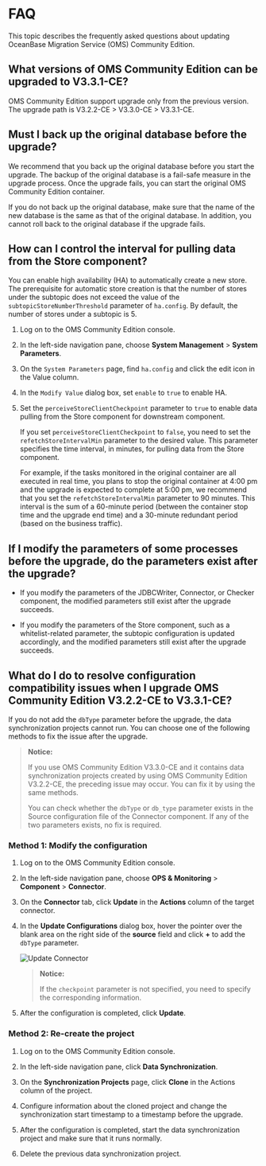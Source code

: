 # FAQ

This topic describes the frequently asked questions about updating OceanBase Migration Service (OMS) Community Edition.

## What versions of OMS Community Edition can be upgraded to V3.3.1-CE?

OMS Community Edition support upgrade only from the previous version. The upgrade path is V3.2.2-CE > V3.3.0-CE > V3.3.1-CE.

## Must I back up the original database before the upgrade?

We recommend that you back up the original database before you start the upgrade. The backup of the original database is a fail-safe measure in the upgrade process. Once the upgrade fails, you can start the original OMS Community Edition container.

If you do not back up the original database, make sure that the name of the new database is the same as that of the original database. In addition, you cannot roll back to the original database if the upgrade fails.

## How can I control the interval for pulling data from the Store component?

You can enable high availability (HA) to automatically create a new store. The prerequisite for automatic store creation is that the number of stores under the subtopic does not exceed the value of the `subtopicStoreNumberThreshold` parameter of `ha.config`. By default, the number of stores under a subtopic is 5.

1. Log on to the OMS Community Edition console.

2. In the left-side navigation pane, choose **System Management** > **System Parameters**.

3. On the `System Parameters` page, find `ha.config` and click the edit icon in the Value column.

4. In the `Modify Value` dialog box, set `enable` to `true` to enable HA.

5. Set the `perceiveStoreClientCheckpoint` parameter to `true` to enable data pulling from the Store component for downstream component.

   If you set `perceiveStoreClientCheckpoint` to `false`, you need to set the `refetchStoreIntervalMin` parameter to the desired value. This parameter specifies the time interval, in minutes, for pulling data from the Store component.

   For example, if the tasks monitored in the original container are all executed in real time, you plans to stop the original container at 4:00 pm and the upgrade is expected to complete at 5:00 pm, we recommend that you set the `refetchStoreIntervalMin` parameter to 90 minutes. This interval is the sum of a 60-minute period (between the container stop time and the upgrade end time) and a 30-minute redundant period (based on the business traffic).

## If I modify the parameters of some processes before the upgrade, do the parameters exist after the upgrade?

* If you modify the parameters of the JDBCWriter, Connector, or Checker component, the modified parameters still exist after the upgrade succeeds.

* If you modify the parameters of the Store component, such as a whitelist-related parameter, the subtopic configuration is updated accordingly, and the modified parameters still exist after the upgrade succeeds.

## What do I do to resolve configuration compatibility issues when I upgrade OMS Community Edition V3.2.2-CE to V3.3.1-CE?

If you do not add the `dbType` parameter before the upgrade, the data synchronization projects cannot run. You can choose one of the following methods to fix the issue after the upgrade.

> **Notice:**
>
> If you use OMS Community Edition V3.3.0-CE and it contains data synchronization projects created by using OMS Community Edition V3.2.2-CE, the preceding issue may occur. You can fix it by using the same methods.
>
> You can check whether the `dbType` or `db_type` parameter exists in the Source configuration file of the Connector component. If any of the two parameters exists, no fix is required.

### Method 1: Modify the configuration

1. Log on to the OMS Community Edition console.

2. In the left-side navigation pane, choose **OPS & Monitoring** > **Component** > **Connector**.

3. On the **Connector** tab, click **Update** in the **Actions** column of the target connector.

4. In the **Update Configurations** dialog box, hover the pointer over the blank area on the right side of the **source** field and click **+** to add the `dbType` parameter.

   ![Update Connector](https://obbusiness-private.oss-cn-shanghai.aliyuncs.com/doc/img/oms/oms-enterprise/%E6%9B%B4%E6%96%B0%20Connector.png)

   > **Notice:**
   >
   > If the `checkpoint` parameter is not specified, you need to specify the corresponding information.

5. After the configuration is completed, click **Update**.

### Method 2: Re-create the project

1. Log on to the OMS Community Edition console.

2. In the left-side navigation pane, click **Data Synchronization**.

3. On the **Synchronization Projects** page, click **Clone** in the Actions column of the project.

4. Configure information about the cloned project and change the synchronization start timestamp to a timestamp before the upgrade.

5. After the configuration is completed, start the data synchronization project and make sure that it runs normally.

6. Delete the previous data synchronization project.
